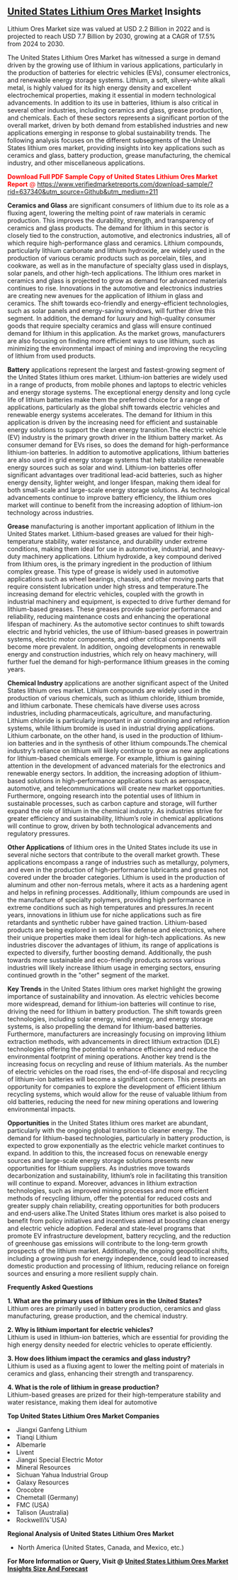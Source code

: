 <h2><a href="https://www.verifiedmarketreports.com/download-sample/?rid=637340&amp;utm_source=Github&amp;utm_medium=211" target="_blank">United States Lithium Ores Market</a> Insights</h2><p>Lithium Ores Market size was valued at USD 2.2 Billion in 2022 and is projected to reach USD 7.7 Billion by 2030, growing at a CAGR of 17.5% from 2024 to 2030.</p><p><p>The United States Lithium Ores Market has witnessed a surge in demand driven by the growing use of lithium in various applications, particularly in the production of batteries for electric vehicles (EVs), consumer electronics, and renewable energy storage systems. Lithium, a soft, silvery-white alkali metal, is highly valued for its high energy density and excellent electrochemical properties, making it essential in modern technological advancements. In addition to its use in batteries, lithium is also critical in several other industries, including ceramics and glass, grease production, and chemicals. Each of these sectors represents a significant portion of the overall market, driven by both demand from established industries and new applications emerging in response to global sustainability trends. The following analysis focuses on the different subsegments of the United States lithium ores market, providing insights into key applications such as ceramics and glass, battery production, grease manufacturing, the chemical industry, and other miscellaneous applications.<p><span class=""><span style="color: #ff0000;"><strong>Download Full PDF Sample Copy of United States Lithium Ores Market Report</strong> @ </span><a href="https://www.verifiedmarketreports.com/download-sample/?rid=637340&amp;utm_source=Github&amp;utm_medium=211" target="_blank">https://www.verifiedmarketreports.com/download-sample/?rid=637340&amp;utm_source=Github&amp;utm_medium=211</a></span></p></p><p><strong>Ceramics and Glass</strong> are significant consumers of lithium due to its role as a fluxing agent, lowering the melting point of raw materials in ceramic production. This improves the durability, strength, and transparency of ceramics and glass products. The demand for lithium in this sector is closely tied to the construction, automotive, and electronics industries, all of which require high-performance glass and ceramics. Lithium compounds, particularly lithium carbonate and lithium hydroxide, are widely used in the production of various ceramic products such as porcelain, tiles, and cookware, as well as in the manufacture of specialty glass used in displays, solar panels, and other high-tech applications. The lithium ores market in ceramics and glass is projected to grow as demand for advanced materials continues to rise. Innovations in the automotive and electronics industries are creating new avenues for the application of lithium in glass and ceramics. The shift towards eco-friendly and energy-efficient technologies, such as solar panels and energy-saving windows, will further drive this segment. In addition, the demand for luxury and high-quality consumer goods that require specialty ceramics and glass will ensure continued demand for lithium in this application. As the market grows, manufacturers are also focusing on finding more efficient ways to use lithium, such as minimizing the environmental impact of mining and improving the recycling of lithium from used products.<p><strong>Battery</strong> applications represent the largest and fastest-growing segment of the United States lithium ores market. Lithium-ion batteries are widely used in a range of products, from mobile phones and laptops to electric vehicles and energy storage systems. The exceptional energy density and long cycle life of lithium batteries make them the preferred choice for a range of applications, particularly as the global shift towards electric vehicles and renewable energy systems accelerates. The demand for lithium in this application is driven by the increasing need for efficient and sustainable energy solutions to support the clean energy transition.The electric vehicle (EV) industry is the primary growth driver in the lithium battery market. As consumer demand for EVs rises, so does the demand for high-performance lithium-ion batteries. In addition to automotive applications, lithium batteries are also used in grid energy storage systems that help stabilize renewable energy sources such as solar and wind. Lithium-ion batteries offer significant advantages over traditional lead-acid batteries, such as higher energy density, lighter weight, and longer lifespan, making them ideal for both small-scale and large-scale energy storage solutions. As technological advancements continue to improve battery efficiency, the lithium ores market will continue to benefit from the increasing adoption of lithium-ion technology across industries.<p><strong>Grease</strong> manufacturing is another important application of lithium in the United States market. Lithium-based greases are valued for their high-temperature stability, water resistance, and durability under extreme conditions, making them ideal for use in automotive, industrial, and heavy-duty machinery applications. Lithium hydroxide, a key compound derived from lithium ores, is the primary ingredient in the production of lithium complex grease. This type of grease is widely used in automotive applications such as wheel bearings, chassis, and other moving parts that require consistent lubrication under high stress and temperature.The increasing demand for electric vehicles, coupled with the growth in industrial machinery and equipment, is expected to drive further demand for lithium-based greases. These greases provide superior performance and reliability, reducing maintenance costs and enhancing the operational lifespan of machinery. As the automotive sector continues to shift towards electric and hybrid vehicles, the use of lithium-based greases in powertrain systems, electric motor components, and other critical components will become more prevalent. In addition, ongoing developments in renewable energy and construction industries, which rely on heavy machinery, will further fuel the demand for high-performance lithium greases in the coming years.<p><strong>Chemical Industry</strong> applications are another significant aspect of the United States lithium ores market. Lithium compounds are widely used in the production of various chemicals, such as lithium chloride, lithium bromide, and lithium carbonate. These chemicals have diverse uses across industries, including pharmaceuticals, agriculture, and manufacturing. Lithium chloride is particularly important in air conditioning and refrigeration systems, while lithium bromide is used in industrial drying applications. Lithium carbonate, on the other hand, is used in the production of lithium-ion batteries and in the synthesis of other lithium compounds.The chemical industry’s reliance on lithium will likely continue to grow as new applications for lithium-based chemicals emerge. For example, lithium is gaining attention in the development of advanced materials for the electronics and renewable energy sectors. In addition, the increasing adoption of lithium-based solutions in high-performance applications such as aerospace, automotive, and telecommunications will create new market opportunities. Furthermore, ongoing research into the potential uses of lithium in sustainable processes, such as carbon capture and storage, will further expand the role of lithium in the chemical industry. As industries strive for greater efficiency and sustainability, lithium’s role in chemical applications will continue to grow, driven by both technological advancements and regulatory pressures.<p><strong>Other Applications</strong> of lithium ores in the United States include its use in several niche sectors that contribute to the overall market growth. These applications encompass a range of industries such as metallurgy, polymers, and even in the production of high-performance lubricants and greases not covered under the broader categories. Lithium is used in the production of aluminum and other non-ferrous metals, where it acts as a hardening agent and helps in refining processes. Additionally, lithium compounds are used in the manufacture of specialty polymers, providing high performance in extreme conditions such as high temperatures and pressures.In recent years, innovations in lithium use for niche applications such as fire retardants and synthetic rubber have gained traction. Lithium-based products are being explored in sectors like defense and electronics, where their unique properties make them ideal for high-tech applications. As new industries discover the advantages of lithium, its range of applications is expected to diversify, further boosting demand. Additionally, the push towards more sustainable and eco-friendly products across various industries will likely increase lithium usage in emerging sectors, ensuring continued growth in the "other" segment of the market.<p><strong>Key Trends</strong> in the United States lithium ores market highlight the growing importance of sustainability and innovation. As electric vehicles become more widespread, demand for lithium-ion batteries will continue to rise, driving the need for lithium in battery production. The shift towards green technologies, including solar energy, wind energy, and energy storage systems, is also propelling the demand for lithium-based batteries. Furthermore, manufacturers are increasingly focusing on improving lithium extraction methods, with advancements in direct lithium extraction (DLE) technologies offering the potential to enhance efficiency and reduce the environmental footprint of mining operations. Another key trend is the increasing focus on recycling and reuse of lithium materials. As the number of electric vehicles on the road rises, the end-of-life disposal and recycling of lithium-ion batteries will become a significant concern. This presents an opportunity for companies to explore the development of efficient lithium recycling systems, which would allow for the reuse of valuable lithium from old batteries, reducing the need for new mining operations and lowering environmental impacts.<p><strong>Opportunities</strong> in the United States lithium ores market are abundant, particularly with the ongoing global transition to cleaner energy. The demand for lithium-based technologies, particularly in battery production, is expected to grow exponentially as the electric vehicle market continues to expand. In addition to this, the increased focus on renewable energy sources and large-scale energy storage solutions presents new opportunities for lithium suppliers. As industries move towards decarbonization and sustainability, lithium’s role in facilitating this transition will continue to expand. Moreover, advances in lithium extraction technologies, such as improved mining processes and more efficient methods of recycling lithium, offer the potential for reduced costs and greater supply chain reliability, creating opportunities for both producers and end-users alike.The United States lithium ores market is also poised to benefit from policy initiatives and incentives aimed at boosting clean energy and electric vehicle adoption. Federal and state-level programs that promote EV infrastructure development, battery recycling, and the reduction of greenhouse gas emissions will contribute to the long-term growth prospects of the lithium market. Additionally, the ongoing geopolitical shifts, including a growing push for energy independence, could lead to increased domestic production and processing of lithium, reducing reliance on foreign sources and ensuring a more resilient supply chain.<p><strong>Frequently Asked Questions</strong></p><p><strong>1. What are the primary uses of lithium ores in the United States?</strong><br> Lithium ores are primarily used in battery production, ceramics and glass manufacturing, grease production, and the chemical industry.</p><p><strong>2. Why is lithium important for electric vehicles?</strong><br> Lithium is used in lithium-ion batteries, which are essential for providing the high energy density needed for electric vehicles to operate efficiently.</p><p><strong>3. How does lithium impact the ceramics and glass industry?</strong><br> Lithium is used as a fluxing agent to lower the melting point of materials in ceramics and glass, enhancing their strength and transparency.</p><p><strong>4. What is the role of lithium in grease production?</strong><br> Lithium-based greases are prized for their high-temperature stability and water resistance, making them ideal for automotive</p><p><strong>Top United States Lithium Ores Market Companies</strong></p><div data-test-id=""><p><li>Jiangxi Ganfeng Lithium</li><li> Tianqi Lithium</li><li> Albemarle</li><li> Livent</li><li> Jiangxi Special Electric Motor</li><li> Mineral Resources</li><li> Sichuan Yahua Industrial Group</li><li> Galaxy Resources</li><li> Orocobre</li><li> Chemetall (Germany)</li><li> FMC (USA)</li><li> Talison (Australia)</li><li> Rockwellï¼ˆUSA)</li></p><div><strong>Regional Analysis of&nbsp;United States Lithium Ores Market</strong></div><ul><li dir="ltr"><p dir="ltr">North America&nbsp;(United States, Canada, and Mexico, etc.)</p></li></ul><p><strong>For More Information or Query, Visit @&nbsp;</strong><strong><a href="https://www.verifiedmarketreports.com/product/lithium-ores-market/?utm_source=Github&amp;utm_medium=211" target="_blank">United States Lithium Ores Market Insights Size And Forecast</a></strong></p></div>
